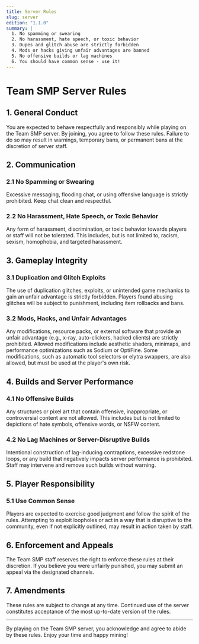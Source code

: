 ```yaml
---
title: Server Rules
slug: server
edition: "1.1.0"
summary: |
  1. No spamming or swearing
  2. No harassment, hate speech, or toxic behavior
  3. Dupes and glitch abuse are strictly forbidden
  4. Mods or hacks giving unfair advantages are banned
  5. No offensive builds or lag machines
  6. You should have common sense - use it!
---
```


# Team SMP Server Rules

## 1. General Conduct

You are expected to behave respectfully and responsibly while playing on the Team SMP server. By joining, you agree to follow these rules. Failure to do so may result in warnings, temporary bans, or permanent bans at the discretion of server staff.

## 2. Communication

### 2.1 No Spamming or Swearing

Excessive messaging, flooding chat, or using offensive language is strictly prohibited. Keep chat clean and respectful.

### 2.2 No Harassment, Hate Speech, or Toxic Behavior

Any form of harassment, discrimination, or toxic behavior towards players or staff will not be tolerated. This includes, but is not limited to, racism, sexism, homophobia, and targeted harassment.

## 3. Gameplay Integrity

### 3.1 Duplication and Glitch Exploits

The use of duplication glitches, exploits, or unintended game mechanics to gain an unfair advantage is strictly forbidden. Players found abusing glitches will be subject to punishment, including item rollbacks and bans.

### 3.2 Mods, Hacks, and Unfair Advantages

Any modifications, resource packs, or external software that provide an unfair advantage (e.g., x-ray, auto-clickers, hacked clients) are strictly prohibited. Allowed modifications include aesthetic shaders, minimaps, and performance optimizations such as Sodium or OptiFine. Some modifications, such as automatic tool selectors or elytra swappers, are also allowed, but must be used at the player's own risk.

## 4. Builds and Server Performance

### 4.1 No Offensive Builds

Any structures or pixel art that contain offensive, inappropriate, or controversial content are not allowed. This includes but is not limited to depictions of hate symbols, offensive words, or NSFW content.

### 4.2 No Lag Machines or Server-Disruptive Builds

Intentional construction of lag-inducing contraptions, excessive redstone loops, or any build that negatively impacts server performance is prohibited. Staff may intervene and remove such builds without warning.

## 5. Player Responsibility

### 5.1 Use Common Sense

Players are expected to exercise good judgment and follow the spirit of the rules. Attempting to exploit loopholes or act in a way that is disruptive to the community, even if not explicitly outlined, may result in action taken by staff.

## 6. Enforcement and Appeals

The Team SMP staff reserves the right to enforce these rules at their discretion. If you believe you were unfairly punished, you may submit an appeal via the designated channels.

## 7. Amendments

These rules are subject to change at any time. Continued use of the server constitutes acceptance of the most up-to-date version of the rules.

---

By playing on the Team SMP server, you acknowledge and agree to abide by these rules. Enjoy your time and happy mining!
